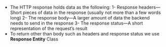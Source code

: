 - The HTTP response holds data as the following: 
  1- Response headers—Short pieces of data in the response (usually not more than a few words long) 
  2- The response body—A larger amount of data the backend needs to send in the response
  3- The response status—A short representation of the request’s result
- To return other than body such as headers and response status we use **Response Entity** Class 